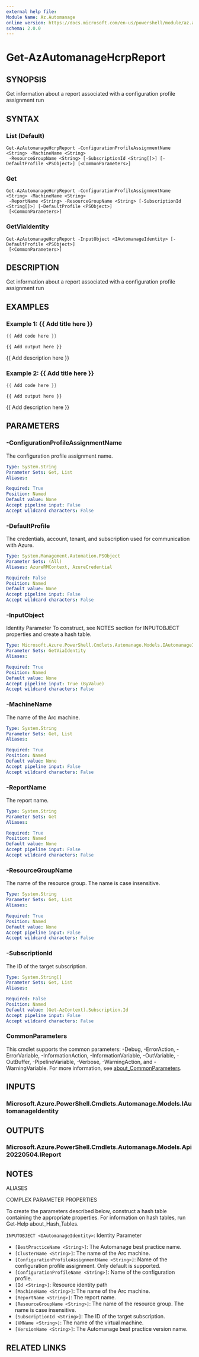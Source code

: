 ```yaml
---
external help file:
Module Name: Az.Automanage
online version: https://docs.microsoft.com/en-us/powershell/module/az.automanage/get-azautomanagehcrpreport
schema: 2.0.0
---
```


# Get-AzAutomanageHcrpReport

## SYNOPSIS
Get information about a report associated with a configuration profile assignment run

## SYNTAX

### List (Default)
```
Get-AzAutomanageHcrpReport -ConfigurationProfileAssignmentName <String> -MachineName <String>
 -ResourceGroupName <String> [-SubscriptionId <String[]>] [-DefaultProfile <PSObject>] [<CommonParameters>]
```

### Get
```
Get-AzAutomanageHcrpReport -ConfigurationProfileAssignmentName <String> -MachineName <String>
 -ReportName <String> -ResourceGroupName <String> [-SubscriptionId <String[]>] [-DefaultProfile <PSObject>]
 [<CommonParameters>]
```

### GetViaIdentity
```
Get-AzAutomanageHcrpReport -InputObject <IAutomanageIdentity> [-DefaultProfile <PSObject>]
 [<CommonParameters>]
```

## DESCRIPTION
Get information about a report associated with a configuration profile assignment run

## EXAMPLES

### Example 1: {{ Add title here }}
```powershell
{{ Add code here }}
```

```output
{{ Add output here }}
```

{{ Add description here }}

### Example 2: {{ Add title here }}
```powershell
{{ Add code here }}
```

```output
{{ Add output here }}
```

{{ Add description here }}

## PARAMETERS

### -ConfigurationProfileAssignmentName
The configuration profile assignment name.

```yaml
Type: System.String
Parameter Sets: Get, List
Aliases:

Required: True
Position: Named
Default value: None
Accept pipeline input: False
Accept wildcard characters: False
```

### -DefaultProfile
The credentials, account, tenant, and subscription used for communication with Azure.

```yaml
Type: System.Management.Automation.PSObject
Parameter Sets: (All)
Aliases: AzureRMContext, AzureCredential

Required: False
Position: Named
Default value: None
Accept pipeline input: False
Accept wildcard characters: False
```

### -InputObject
Identity Parameter
To construct, see NOTES section for INPUTOBJECT properties and create a hash table.

```yaml
Type: Microsoft.Azure.PowerShell.Cmdlets.Automanage.Models.IAutomanageIdentity
Parameter Sets: GetViaIdentity
Aliases:

Required: True
Position: Named
Default value: None
Accept pipeline input: True (ByValue)
Accept wildcard characters: False
```

### -MachineName
The name of the Arc machine.

```yaml
Type: System.String
Parameter Sets: Get, List
Aliases:

Required: True
Position: Named
Default value: None
Accept pipeline input: False
Accept wildcard characters: False
```

### -ReportName
The report name.

```yaml
Type: System.String
Parameter Sets: Get
Aliases:

Required: True
Position: Named
Default value: None
Accept pipeline input: False
Accept wildcard characters: False
```

### -ResourceGroupName
The name of the resource group.
The name is case insensitive.

```yaml
Type: System.String
Parameter Sets: Get, List
Aliases:

Required: True
Position: Named
Default value: None
Accept pipeline input: False
Accept wildcard characters: False
```

### -SubscriptionId
The ID of the target subscription.

```yaml
Type: System.String[]
Parameter Sets: Get, List
Aliases:

Required: False
Position: Named
Default value: (Get-AzContext).Subscription.Id
Accept pipeline input: False
Accept wildcard characters: False
```

### CommonParameters
This cmdlet supports the common parameters: -Debug, -ErrorAction, -ErrorVariable, -InformationAction, -InformationVariable, -OutVariable, -OutBuffer, -PipelineVariable, -Verbose, -WarningAction, and -WarningVariable. For more information, see [about_CommonParameters](http://go.microsoft.com/fwlink/?LinkID=113216).

## INPUTS

### Microsoft.Azure.PowerShell.Cmdlets.Automanage.Models.IAutomanageIdentity

## OUTPUTS

### Microsoft.Azure.PowerShell.Cmdlets.Automanage.Models.Api20220504.IReport

## NOTES

ALIASES

COMPLEX PARAMETER PROPERTIES

To create the parameters described below, construct a hash table containing the appropriate properties. For information on hash tables, run Get-Help about_Hash_Tables.


`INPUTOBJECT <IAutomanageIdentity>`: Identity Parameter
  - `[BestPracticeName <String>]`: The Automanage best practice name.
  - `[ClusterName <String>]`: The name of the Arc machine.
  - `[ConfigurationProfileAssignmentName <String>]`: Name of the configuration profile assignment. Only default is supported.
  - `[ConfigurationProfileName <String>]`: Name of the configuration profile.
  - `[Id <String>]`: Resource identity path
  - `[MachineName <String>]`: The name of the Arc machine.
  - `[ReportName <String>]`: The report name.
  - `[ResourceGroupName <String>]`: The name of the resource group. The name is case insensitive.
  - `[SubscriptionId <String>]`: The ID of the target subscription.
  - `[VMName <String>]`: The name of the virtual machine.
  - `[VersionName <String>]`: The Automanage best practice version name.

## RELATED LINKS

